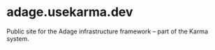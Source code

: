 # adage.usekarma.dev
Public site for the Adage infrastructure framework – part of the Karma system.
